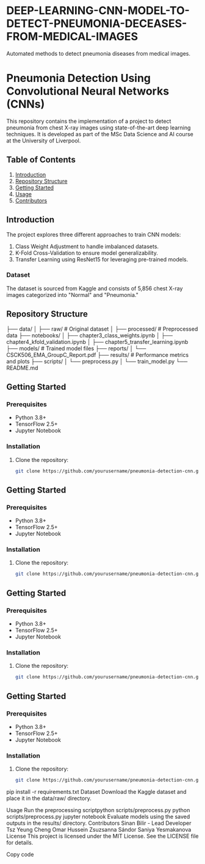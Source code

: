 # DEEP-LEARNING-CNN-MODEL-TO-DETECT-PNEUMONIA-DECEASES-FROM-MEDICAL-IMAGES
Automated methods to detect pneumonia diseases from medical images.
# Pneumonia Detection Using Convolutional Neural Networks (CNNs)

This repository contains the implementation of a project to detect pneumonia from chest X-ray images using state-of-the-art deep learning techniques. It is developed as part of the MSc Data Science and AI course at the University of Liverpool.

## Table of Contents
1. [Introduction](#introduction)
2. [Repository Structure](#repository-structure)
3. [Getting Started](#getting-started)
4. [Usage](#usage)
5. [Contributors](#contributors)

## Introduction
The project explores three different approaches to train CNN models:
1. Class Weight Adjustment to handle imbalanced datasets.
2. K-Fold Cross-Validation to ensure model generalizability.
3. Transfer Learning using ResNet15 for leveraging pre-trained models.

### Dataset
The dataset is sourced from Kaggle and consists of 5,856 chest X-ray images categorized into "Normal" and "Pneumonia."

## Repository Structure
├── data/ │ ├── raw/ # Original dataset │ ├── processed/ # Preprocessed data ├── notebooks/ │ ├── chapter3_class_weights.ipynb │ ├── chapter4_kfold_validation.ipynb │ ├── chapter5_transfer_learning.ipynb ├── models/ # Trained model files ├── reports/ │ └── CSCK506_EMA_GroupC_Report.pdf ├── results/ # Performance metrics and plots ├── scripts/ │ └── preprocess.py │ └── train_model.py └── README.md

## Getting Started
### Prerequisites
- Python 3.8+
- TensorFlow 2.5+
- Jupyter Notebook

### Installation
1. Clone the repository:
   ```bash
   git clone https://github.com/yourusername/pneumonia-detection-cnn.git

## Getting Started
### Prerequisites
- Python 3.8+
- TensorFlow 2.5+
- Jupyter Notebook

### Installation
1. Clone the repository:
   ```bash
   git clone https://github.com/yourusername/pneumonia-detection-cnn.git

## Getting Started
### Prerequisites
- Python 3.8+
- TensorFlow 2.5+
- Jupyter Notebook

### Installation
1. Clone the repository:
   ```bash
   git clone https://github.com/yourusername/pneumonia-detection-cnn.git

## Getting Started
### Prerequisites
- Python 3.8+
- TensorFlow 2.5+
- Jupyter Notebook

### Installation
1. Clone the repository:
   ```bash
   git clone https://github.com/yourusername/pneumonia-detection-cnn.git
pip install -r requirements.txt
Dataset
Download the Kaggle dataset and place it in the data/raw/ directory.

Usage
Run the preprocessing scriptpython scripts/preprocess.py
python scripts/preprocess.py
jupyter notebook
Evaluate models using the saved outputs in the results/ directory.
Contributors
Sinan Bilir - Lead Developer
Tsz Yeung Cheng
Omar Hussein
Zsuzsanna Sándor
Saniya Yesmakanova
License
This project is licensed under the MIT License. See the LICENSE file for details.

Copy code





